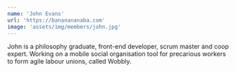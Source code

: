 ```yaml
---
name: 'John Evans'
url: 'https://bananananaba.com'
image: 'assets/img/members/john.jpg'
---
```

John is a philosophy graduate, front-end developer, scrum master and coop expert. Working on a mobile social organisation tool for precarious workers to form agile labour unions, called Wobbly.
